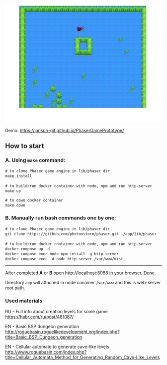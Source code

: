 ![Screenshot](docs/img/screenshot_.png)

Demo: https://janson-git.github.io/PhaserGamePrototype/

## How to start

### A. Using `make` command:
```
# to clone Phaser game engine in lib/phaser dir
make install

# to build/run docker container with node, npm and run http-server
make up
```

```
# to down docker container
make down
```
 

### B. Manually run bash commands one by one:
```
# to clone Phaser game engine in lib/phaser dir
git clone https://github.com/photonstorm/phaser.git ./app/lib/phaser

# to build/run docker container with node, npm and run http-server
docker-compose up -d
docker-compose exec node npm install -g http-server
docker-compose exec -d node http-server /var/www/dist
```
---

After completed **A** or **B** open http://localhost:8088 in your browser. Done.

Directory `app` will attached in node conainer `/var/www` and this is web-server root path.


### Used materials

RU - Full info about creation levels for some game
https://habr.com/ru/post/461087/

EN - Basic BSP dungeon generation
http://roguebasin.roguelikedevelopment.org/index.php?title=Basic_BSP_Dungeon_generation

EN - Cellular automate to generate cave-like levels
http://www.roguebasin.com/index.php?title=Cellular_Automata_Method_for_Generating_Random_Cave-Like_Levels
